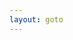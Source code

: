 ```yaml
---
layout: goto
---
```

<script>
    window.location.href = "{% link _posts/chrome/2018-7-14-chrome.md %}"
</script>